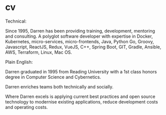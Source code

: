 # cv

Technical:

Since 1995, Darren has been providing training, development, mentoring and consulting. A polyglot software developer with expertise in Docker, Kubernetes, micro-services, micro-frontends, Java, Python Go, Groovy, Javascript, ReactJS, Redux, VueJS, C++, Spring Boot, GIT, Gradle, Ansible, AWS, Terraform, Linux, Mac OS.

Plain English:

Darren graduated in 1995 from Reading University with a 1st class honors degree in Computer Science and Cybernetics.

Darren enriches teams both technically and socially.

Where Darren excels is applying current best practices and open source technology to modernise existing applications, reduce development costs and operating costs. 

